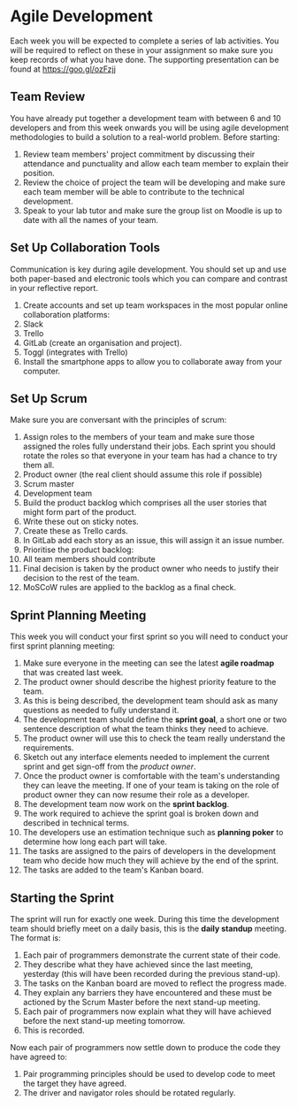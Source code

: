 
# Agile Development

Each week you will be expected to complete a series of lab activities. You will be required to reflect on these in your assignment so make sure you keep records of what you have done. The supporting presentation can be found at https://goo.gl/ozFzjj

## Team Review

You have already put together a development team with between 6 and 10 developers and from this week onwards you will be using agile development methodologies to build a solution to a real-world problem. Before starting:

1. Review team members' project commitment by discussing their attendance and punctuality and allow each team member to explain their position.
2. Review the choice of project the team will be developing and make sure each team member will be able to contribute to the technical development.
3. Speak to your lab tutor and make sure the group list on Moodle is up to date with all the names of your team.

## Set Up Collaboration Tools
Communication is key during agile development. You should set up and use both paper-based and electronic tools which you can compare and contrast in your reflective report.

1. Create accounts and set up team workspaces in the most popular online collaboration platforms:
  1. Slack
  2. Trello
  3. GitLab (create an organisation and project).
  4. Toggl (integrates with Trello)
2. Install the smartphone apps to allow you to collaborate away from your computer.

## Set Up Scrum
Make sure you are conversant with the principles of scrum:

1. Assign roles to the members of your team and make sure those assigned the roles fully understand their jobs. Each sprint you should rotate the roles so that everyone in your team has had a chance to try them all.
  1. Product owner (the real client should assume this role if possible)
  2. Scrum master
  3. Development team
2. Build the product backlog which comprises all the user stories that might form part of the product.
  1. Write these out on sticky notes.
  2. Create these as Trello cards.
  3. In GitLab add each story as an issue, this will assign it an issue number.
3. Prioritise the product backlog:
  1. All team members should contribute
  2. Final decision is taken by the product owner who needs to justify their decision to the rest of the team.
  3. MoSCoW rules are applied to the backlog as a final check.


## Sprint Planning Meeting

This week you will conduct your first sprint so you will need to conduct your first sprint planning meeting:

1. Make sure everyone in the meeting can see the latest **agile roadmap** that was created last week.
2. The product owner should describe the highest priority feature to the team.
  1. As this is being described, the development team should ask as many questions as needed to fully understand it.
  2. The development team should define the **sprint goal**, a short one or two sentence description of what the team thinks they need to achieve.
  3. The product owner will use this to check the team really understand the requirements.
  4. Sketch out any interface elements needed to implement the current sprint and get sign-off from the _product owner_.
  5. Once the product owner is comfortable with the team's understanding they can leave the meeting. If one of your team is taking on the role of product owner they can now resume their role as a developer.
3. The development team now work on the **sprint backlog**.
  1. The work required to achieve the sprint goal is broken down and described in technical terms.
  2. The developers use an estimation technique such as **planning poker** to determine how long each part will take.
  3. The tasks are assigned to the pairs of developers in the development team who decide how much they will achieve by the end of the sprint.
  4. The tasks are added to the team's Kanban board.

## Starting the Sprint
The sprint will run for exactly one week. During this time the development team should briefly meet on a daily basis, this is the **daily standup** meeting. The format is:

1. Each pair of programmers demonstrate the current state of their code.
2. They describe what they have achieved since the last meeting, yesterday (this will have been recorded during the previous stand-up).
3. The tasks on the Kanban board are moved to reflect the progress made.
4. They explain any barriers they have encountered and these must be actioned by the Scrum Master before the next stand-up meeting.
5. Each pair of programmers now explain what they will have achieved before the next stand-up meeting tomorrow.
6. This is recorded.

Now each pair of programmers now settle down to produce the code they have agreed to:

1. Pair programming principles should be used to develop code to meet the target they have agreed.
2. The driver and navigator roles should be rotated regularly.
